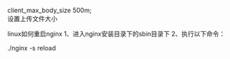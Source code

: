 client_max_body_size 500m;  
设置上传文件大小

linux如何重启nginx
1、进入nginx安装目录下的sbin目录下
2、执行以下命令：

./nginx -s reload